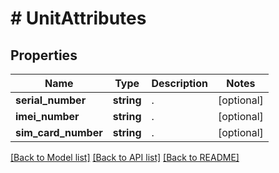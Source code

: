 # # UnitAttributes

## Properties

Name | Type | Description | Notes
------------ | ------------- | ------------- | -------------
**serial_number** | **string** | . | [optional]
**imei_number** | **string** | . | [optional]
**sim_card_number** | **string** | . | [optional]

[[Back to Model list]](../../README.md#models) [[Back to API list]](../../README.md#endpoints) [[Back to README]](../../README.md)
